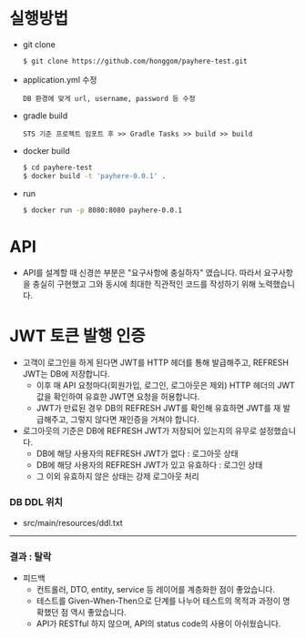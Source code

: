 # 실행방법
- git clone
  ```bash
  $ git clone https://github.com/honggom/payhere-test.git
  ```

- application.yml 수정
  ```
  DB 환경에 맞게 url, username, password 등 수정
  ```

- gradle build
  ```
  STS 기준 프로젝트 임포트 후 >> Gradle Tasks >> build >> build
  ```

- docker build
  ```bash
  $ cd payhere-test
  $ docker build -t 'payhere-0.0.1' .
  ```
- run 
  ```bash
  $ docker run -p 8080:8080 payhere-0.0.1
  ```

# API
- API를 설계할 때 신경쓴 부분은 "요구사항에 충실하자" 였습니다. 따라서 요구사항을 충실히 구현했고 그와
동시에 최대한 직관적인 코드를 작성하기 위해 노력했습니다.

# JWT 토큰 발행 인증
- 고객이 로그인을 하게 된다면 JWT를 HTTP 헤더를 통해 발급해주고, REFRESH JWT는 DB에 저장합니다.
    - 이후 매 API 요청마다(회원가입, 로그인, 로그아웃은 제외) HTTP 헤더의 JWT 값을 확인하여 유효한 JWT면 요청을 허용합니다.
    - JWT가 만료된 경우 DB의 REFRESH JWT를 확인해 유효하면 JWT를 재 발급해주고, 그렇지 않다면 재인증을 거쳐야 합니다.
- 로그아웃의 기준은 DB에 REFRESH JWT가 저장되어 있는지의 유무로 설정했습니다.
    - DB에 해당 사용자의 REFRESH JWT가 없다 : 로그아웃 상태
    - DB에 해당 사용자의 REFRESH JWT가 있고 유효하다 : 로그인 상태
    - 그 이외 유효하지 않은 상태는 강제 로그아웃 처리 

### DB DDL 위치 
- src/main/resources/ddl.txt

---

### 결과 : 탈락
- 피드백
  - 컨트롤러, DTO, entity, service 등 레이어를 계층화한 점이 좋았습니다.
  - 테스트를 Given-When-Then으로 단계를 나누어 테스트의 목적과 과정이 명확했던 점 역시 좋았습니다.
  - API가 RESTful 하지 않으며, API의 status code의 사용이 아쉬웠습니다.
